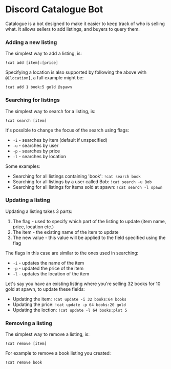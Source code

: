 # Discord Catalogue Bot

Catalogue is a bot designed to make it easier to keep track of who is selling what. It allows sellers to add listings, and buyers to query them.

### Adding a new listing

The simplest way to add a listing, is:

`!cat add [item]:[price]`

Specifying a location is also supported by following the above with `@[location]`, a full example might be:

`!cat add 1 book:5 gold @spawn`

### Searching for listings

The simplest way to search for a listing, is:

`!cat search [item]`

It's possible to change the focus of the search using flags:

* `-i` - searches by item (default if unspecified)
* `-u` - searches by user
* `-p` - searches by price
* `-l` - searches by location

Some examples:

* Searching for all listings containing 'book': `!cat search book`
* Searching for all listings by a user called Bob: `!cat search -u Bob`
* Searching for all listings for items sold at spawn: `!cat search -l spawn`

### Updating a listing

Updating a listing takes 3 parts:

1. The flag - used to specify which part of the listing to update (item name, price, location etc.)
2. The item - the existing name of the item to update
3. The new value - this value will be applied to the field specified using the flag

The flags in this case are similar to the ones used in searching:

* `-i` - updates the name of the item
* `-p` - updated the price of the item
* `-l` - updates the location of the item

Let's say you have an existing listing where you're selling 32 books for 10 gold at spawn, to update these fields:

* Updating the item: `!cat update -i 32 books:64 books`
* Updating the price: `!cat update -p 64 books:20 gold`
* Updating the loction: `!cat update -l 64 books:plot 5`

### Removing a listing

The simplest way to remove a listing, is:

`!cat remove [item]`

For example to remove a book listing you created:

`!cat remove book`
